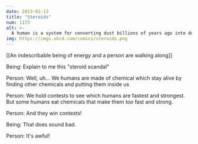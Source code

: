 ```yaml
---
date: 2013-02-13
title: "Steroids"
num: 1173
alt: >-
  A human is a system for converting dust billions of years ago into dust billions of years from now via a roundabout process which involves checking email a lot.
img: https://imgs.xkcd.com/comics/steroids.png
---
```

[[An indescribable being of energy and a person are walking along]]

Being: Explain to me this "steroid scandal"

Person: Well, uh... We humans are made of chemical which stay alive by finding other chemicals and putting them inside us

Person: We hold contests to see which humans are fastest and strongest. But some humans eat chemicals that make them *too* fast and strong.

Person: And they win contests!

Being: That does sound bad.

Person: It's awful!

